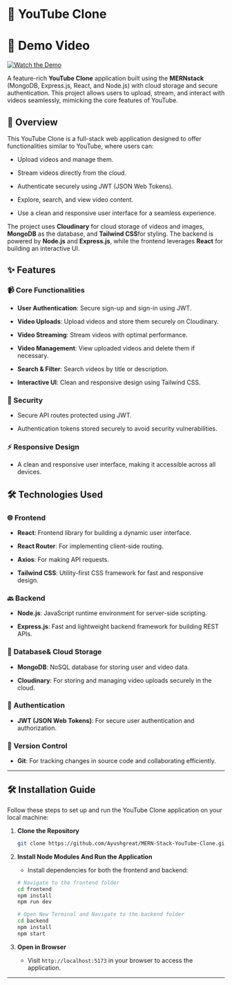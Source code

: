 🎥 YouTube Clone
================

# 🚀 Demo Video  

[![Watch the Demo](https://wallpaperaccess.com/full/8901669.jpg)](https://res.cloudinary.com/dh3mvhvpp/video/upload/v1737743374/jg1amp3mkvcpkieyggdk.mp4)  


A feature-rich **YouTube Clone** application built using the **MERNstack** (MongoDB, Express.js, React, and Node.js)
 with cloud storage and secure authentication. This project allows users to upload, stream, and interact with videos 
 seamlessly, mimicking the core features of YouTube.

🚀 Overview
-----------

This YouTube Clone is a full-stack web application designed to offer functionalities similar to YouTube, 
where users can:

*   Upload videos and manage them.
    

*   Stream videos directly from the cloud.
    

*   Authenticate securely using JWT (JSON Web Tokens).
    

*   Explore, search, and view video content.
    

*   Use a clean and responsive user interface for a seamless experience.
    

The project uses **Cloudinary** for cloud storage of videos and images, 
**MongoDB** as the database, and **Tailwind CSS**for styling. 
The backend is powered by **Node.js** and **Express.js**,
while the frontend leverages **React** for building an interactive UI.

✨ Features
----------

### 📹 Core Functionalities

*   **User Authentication**: Secure sign-up and sign-in using JWT.
    

*   **Video Uploads**: Upload videos and store them securely on Cloudinary.
    

*   **Video Streaming**: Stream videos with optimal performance.
    

*   **Video Management**: View uploaded videos and delete them if necessary.
    

*   **Search & Filter**: Search videos by title or description.
    

*   **Interactive UI**: Clean and responsive design using Tailwind CSS.
    

### 🔐 Security

*   Secure API routes protected using JWT.
    

*   Authentication tokens stored securely to avoid security vulnerabilities.
    

### ⚡ Responsive Design

*   A clean and responsive user interface, making it accessible across all devices.
    

🛠️ Technologies Used
---------------------

### 🌐 **Frontend**

*   **React**: Frontend library for building a dynamic user interface.
    

*   **React Router**: For implementing client-side routing.
    

*   **Axios**: For making API requests.
    

*   **Tailwind CSS**: Utility-first CSS framework for fast and responsive design.
    

### 🔙 **Backend**

*   **Node.js**: JavaScript runtime environment for server-side scripting.
    

*   **Express.js**: Fast and lightweight backend framework for building REST APIs.
    

### 💾 **Database& Cloud Storage**

*   **MongoDB**: NoSQL database for storing user and video data.
    

*   **Cloudinary**: For storing and managing video uploads securely in the cloud.
    

### 🔐 **Authentication**

*   **JWT (JSON Web Tokens)**: For secure user authentication and authorization.
  
### 🧰 **Version Control**

*   **Git**: For tracking changes in source code and collaborating efficiently.


---

## 🛠️ **Installation Guide**

Follow these steps to set up and run the YouTube Clone application on your local machine:

1. **Clone the Repository**

   ```bash
   git clone https://github.com/Ayushgreat/MERN-Stack-YouTube-Clone.git
   ```

2. **Install Node Modules And Run the Application**
   - Install dependencies for both the frontend and backend:

   ```bash
   # Navigate to the frontend folder
   cd frontend
   npm install
   npm run dev

   # Open New Terminal and Navigate to the backend folder 
   cd backend
   npm install
   npm start
   ```

3. **Open in Browser**

   - Visit `http://localhost:5173` in your browser to access the application.

---


